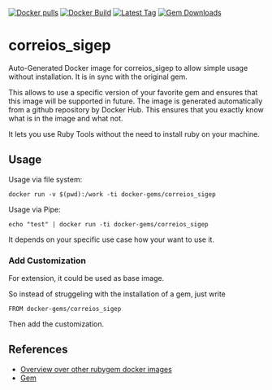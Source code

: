[![Docker pulls](https://img.shields.io/docker/pulls/rubygem/correios_sigep.svg)](https://hub.docker.com/r/rubygem/correios_sigep/)
[![Docker Build](https://img.shields.io/docker/automated/rubygem/correios_sigep.svg)](https://hub.docker.com/r/rubygem/correios_sigep/)
[![Latest Tag](https://img.shields.io/github/tag/docker-rubygem/correios_sigep.svg)](https://hub.docker.com/r/rubygem/correios_sigep/)
[![Gem Downloads](https://img.shields.io/gem/dt/correios_sigep.svg)](https://rubygems.org/gems/correios_sigep/)
# correios_sigep

Auto-Generated Docker image for correios_sigep to allow simple usage without installation.
It is in sync with the original gem.

This allows to use a specific version of your favorite gem and ensures that this image will be supported in future.
The image is generated automatically from a github repository by Docker Hub.
This ensures that you exactly know what is in the image and what not.

It lets you use Ruby Tools without the need to install ruby on your machine.

## Usage

Usage via file system:

`docker run -v $(pwd):/work -ti docker-gems/correios_sigep`

Usage via Pipe:

`echo "test" | docker run -ti docker-gems/correios_sigep`

It depends on your specific use case how your want to use it.

### Add Customization

For extension, it could be used as base image.

So instead of struggeling with the installation of a gem, just write

`FROM docker-gems/correios_sigep`

Then add the customization.

## References

 - [Overview over other rubygem docker images](https://github.com/thinkbot/docker-rubygem)
 - [Gem](https://rubygems.org/gems/correios_sigep/)
